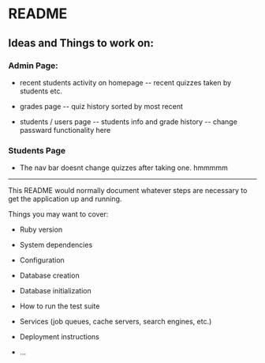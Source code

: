 # README


## Ideas and Things to work on:

### Admin Page:

* recent students activity on homepage -- recent quizzes taken by students etc.

* grades page -- quiz history sorted by most recent

* students / users page -- students info and grade history -- change passward functionality here

### Students Page

* The nav bar doesnt change quizzes after taking one. hmmmmm


*****

This README would normally document whatever steps are necessary to get the
application up and running.

Things you may want to cover:

* Ruby version

* System dependencies

* Configuration

* Database creation

* Database initialization

* How to run the test suite

* Services (job queues, cache servers, search engines, etc.)

* Deployment instructions

* ...

